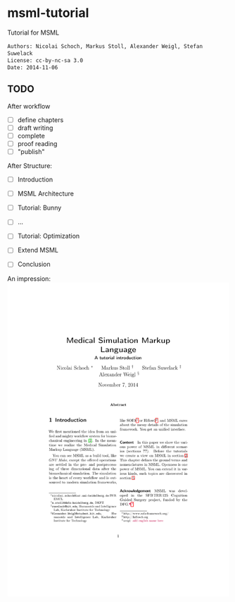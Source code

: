 msml-tutorial
=============

Tutorial for MSML

    Authors: Nicolai Schoch, Markus Stoll, Alexander Weigl, Stefan Suwelack
    License: cc-by-nc-sa 3.0
    Date: 2014-11-06

## TODO

After workflow

* [ ] define chapters
* [ ] draft writing
* [ ] complete
* [ ] proof reading
* [ ] "publish"

After Structure:

* [ ] Introduction
* [ ] MSML Architecture
* [ ] Tutorial: Bunny
* [ ] ...
* [ ] Tutorial: Optimization
* [ ] Extend MSML
* [ ] Conclusion


An impression:
![alt text](assets/firstpage-1.png)
